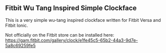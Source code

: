 ## Fitbit Wu Tang Inspired Simple Clockface

This is a very simple wu-tang inspired clockface written for Fitbit Versa and Fitbit Ionic.

Not officially on the Fitbit store can be installed here: https://gam.fitbit.com/gallery/clock/e1fe45c5-65b2-44a3-9d7e-5a8c69259fe5